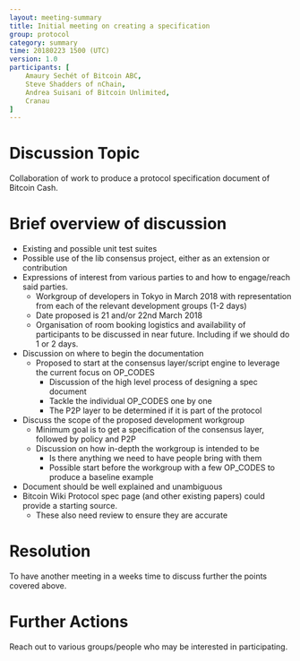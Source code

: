 ```yaml
---
layout: meeting-summary
title: Initial meeting on creating a specification
group: protocol
category: summary
time: 20180223 1500 (UTC)
version: 1.0
participants: [
    Amaury Sechét of Bitcoin ABC,
    Steve Shadders of nChain,
    Andrea Suisani of Bitcoin Unlimited,
    Cranau
]
---
```


# Discussion Topic

Collaboration of work to produce a protocol specification document of Bitcoin Cash.

# Brief overview of discussion

 * Existing and possible unit test suites
 * Possible use of the lib consensus project, either as an extension or contribution
 * Expressions of interest from various parties to and how to engage/reach said parties.
    * Workgroup of developers in Tokyo in March 2018 with representation from each of the relevant development groups (1-2 days)
    * Date proposed is 21 and/or 22nd March 2018
    * Organisation of room booking logistics and availability of participants to be discussed in near future. Including if we should do 1 or 2 days.
 * Discussion on where to begin the documentation
    * Proposed to start at the consensus layer/script engine to leverage the current focus on OP_CODES
        * Discussion of the high level process of designing a spec document
        * Tackle the individual OP_CODES one by one
        * The P2P layer to be determined if it is part of the protocol
 * Discuss the scope of the proposed development workgroup
    * Minimum goal is to get a specification of the consensus layer, followed by policy and P2P
    * Discussion on how in-depth the workgroup is intended to be
        * Is there anything we need to have people bring with them
        * Possible start before the workgroup with a few OP_CODES to produce a baseline example
 * Document should be well explained and unambiguous
 * Bitcoin Wiki Protocol spec page (and other existing papers) could provide a starting source.
    * These also need review to ensure they are accurate


# Resolution


To have another meeting in a weeks time to discuss further the points covered above.  


# Further Actions

Reach out to various groups/people who may be interested in participating. 



